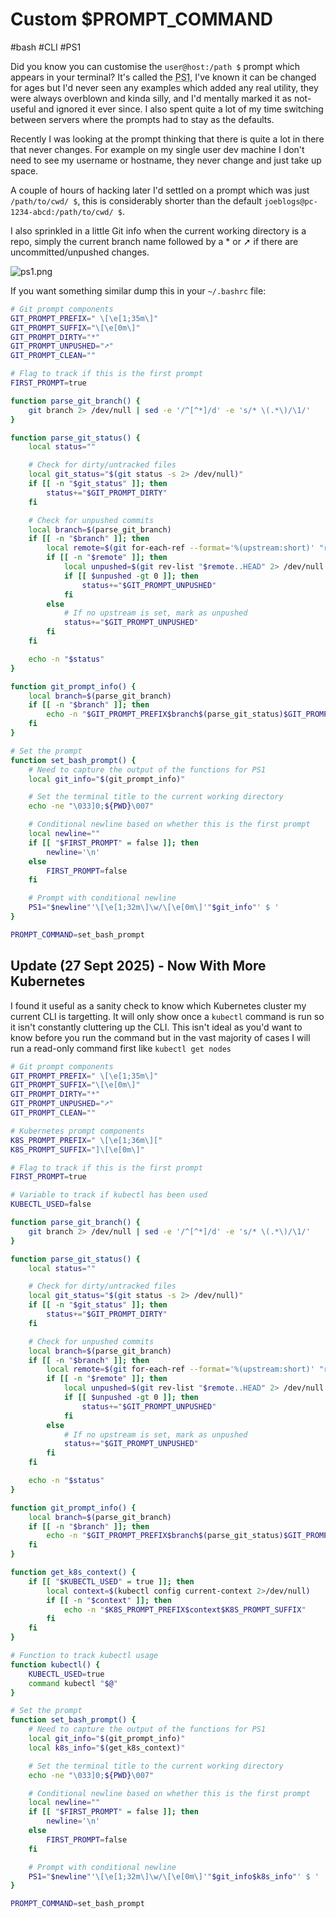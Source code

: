 # Custom $PROMPT_COMMAND

#bash
#CLI
#PS1

Did you know you can customise the `user@host:/path $` prompt which appears in your terminal? It's called the
<abbr title="Prompt String 1">PS1</abbr>, I've known it can be changed for ages but I'd never seen any examples which
added any real utility, they were always overblown and kinda silly, and I'd mentally marked it as not-useful and ignored
it ever since. I also spent quite a lot of my time switching between servers where the prompts had to stay as the
defaults.

Recently I was looking at the prompt thinking that there is quite a lot in there that never changes. For example on my
single user dev machine I don't need to see my username or hostname, they never change and just take up space.

A couple of hours of hacking later I'd settled on a prompt which was just `/path/to/cwd/ $`, this is considerably
shorter than the default `joeblogs@pc-1234-abcd:/path/to/cwd/ $`.

I also sprinkled in a little Git info when the current working directory is a repo, simply the current branch name
followed by a * or ➚ if there are uncommitted/unpushed changes.

![ps1.png](/images/ps1.png)

If you want something similar dump this in your `~/.bashrc` file:

```bash
# Git prompt components
GIT_PROMPT_PREFIX=" \[\e[1;35m\]"
GIT_PROMPT_SUFFIX="\[\e[0m\]"
GIT_PROMPT_DIRTY="*"
GIT_PROMPT_UNPUSHED="➚"
GIT_PROMPT_CLEAN=""

# Flag to track if this is the first prompt
FIRST_PROMPT=true

function parse_git_branch() {
    git branch 2> /dev/null | sed -e '/^[^*]/d' -e 's/* \(.*\)/\1/'
}

function parse_git_status() {
    local status=""

    # Check for dirty/untracked files
    local git_status="$(git status -s 2> /dev/null)"
    if [[ -n "$git_status" ]]; then
        status+="$GIT_PROMPT_DIRTY"
    fi

    # Check for unpushed commits
    local branch=$(parse_git_branch)
    if [[ -n "$branch" ]]; then
        local remote=$(git for-each-ref --format='%(upstream:short)' "refs/heads/$branch" 2> /dev/null)
        if [[ -n "$remote" ]]; then
            local unpushed=$(git rev-list "$remote..HEAD" 2> /dev/null | wc -l)
            if [[ $unpushed -gt 0 ]]; then
                status+="$GIT_PROMPT_UNPUSHED"
            fi
        else
            # If no upstream is set, mark as unpushed
            status+="$GIT_PROMPT_UNPUSHED"
        fi
    fi

    echo -n "$status"
}

function git_prompt_info() {
    local branch=$(parse_git_branch)
    if [[ -n "$branch" ]]; then
        echo -n "$GIT_PROMPT_PREFIX$branch$(parse_git_status)$GIT_PROMPT_SUFFIX"
    fi
}

# Set the prompt
function set_bash_prompt() {
    # Need to capture the output of the functions for PS1
    local git_info="$(git_prompt_info)"

    # Set the terminal title to the current working directory
    echo -ne "\033]0;${PWD}\007"

    # Conditional newline based on whether this is the first prompt
    local newline=""
    if [[ "$FIRST_PROMPT" = false ]]; then
        newline='\n'
    else
        FIRST_PROMPT=false
    fi

    # Prompt with conditional newline
    PS1="$newline"'\[\e[1;32m\]\w/\[\e[0m\]'"$git_info"' $ '
}

PROMPT_COMMAND=set_bash_prompt
```


## Update (27 Sept 2025) - Now With More Kubernetes

I found it useful as a sanity check to know which Kubernetes cluster my current CLI is targetting. It will only show
once a `kubectl` command is run so it isn't constantly cluttering up the CLI. This isn't ideal as you'd want to know
before you run the command but in the vast majority of cases I will run a read-only command first like `kubectl get nodes`


```bash
# Git prompt components
GIT_PROMPT_PREFIX=" \[\e[1;35m\]"
GIT_PROMPT_SUFFIX="\[\e[0m\]"
GIT_PROMPT_DIRTY="*"
GIT_PROMPT_UNPUSHED="➚"
GIT_PROMPT_CLEAN=""

# Kubernetes prompt components
K8S_PROMPT_PREFIX=" \[\e[1;36m\]["
K8S_PROMPT_SUFFIX="]\[\e[0m\]"

# Flag to track if this is the first prompt
FIRST_PROMPT=true

# Variable to track if kubectl has been used
KUBECTL_USED=false

function parse_git_branch() {
    git branch 2> /dev/null | sed -e '/^[^*]/d' -e 's/* \(.*\)/\1/'
}

function parse_git_status() {
    local status=""

    # Check for dirty/untracked files
    local git_status="$(git status -s 2> /dev/null)"
    if [[ -n "$git_status" ]]; then
        status+="$GIT_PROMPT_DIRTY"
    fi

    # Check for unpushed commits
    local branch=$(parse_git_branch)
    if [[ -n "$branch" ]]; then
        local remote=$(git for-each-ref --format='%(upstream:short)' "refs/heads/$branch" 2> /dev/null)
        if [[ -n "$remote" ]]; then
            local unpushed=$(git rev-list "$remote..HEAD" 2> /dev/null | wc -l)
            if [[ $unpushed -gt 0 ]]; then
                status+="$GIT_PROMPT_UNPUSHED"
            fi
        else
            # If no upstream is set, mark as unpushed
            status+="$GIT_PROMPT_UNPUSHED"
        fi
    fi

    echo -n "$status"
}

function git_prompt_info() {
    local branch=$(parse_git_branch)
    if [[ -n "$branch" ]]; then
        echo -n "$GIT_PROMPT_PREFIX$branch$(parse_git_status)$GIT_PROMPT_SUFFIX"
    fi
}

function get_k8s_context() {
    if [[ "$KUBECTL_USED" = true ]]; then
        local context=$(kubectl config current-context 2>/dev/null)
        if [[ -n "$context" ]]; then
            echo -n "$K8S_PROMPT_PREFIX$context$K8S_PROMPT_SUFFIX"
        fi
    fi
}

# Function to track kubectl usage
function kubectl() {
    KUBECTL_USED=true
    command kubectl "$@"
}

# Set the prompt
function set_bash_prompt() {
    # Need to capture the output of the functions for PS1
    local git_info="$(git_prompt_info)"
    local k8s_info="$(get_k8s_context)"

    # Set the terminal title to the current working directory
    echo -ne "\033]0;${PWD}\007"

    # Conditional newline based on whether this is the first prompt
    local newline=""
    if [[ "$FIRST_PROMPT" = false ]]; then
        newline='\n'
    else
        FIRST_PROMPT=false
    fi

    # Prompt with conditional newline
    PS1="$newline"'\[\e[1;32m\]\w/\[\e[0m\]'"$git_info$k8s_info"' $ '
}

PROMPT_COMMAND=set_bash_prompt
```

